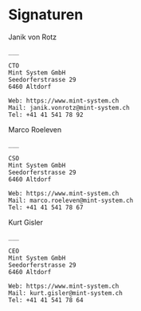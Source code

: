 # Signaturen

Janik von Rotz

```
___

CTO
Mint System GmbH
Seedorferstrasse 29
6460 Altdorf

Web: https://www.mint-system.ch
Mail: janik.vonrotz@mint-system.ch
Tel: +41 41 541 78 92
```

Marco Roeleven

```
___

CSO
Mint System GmbH
Seedorferstrasse 29
6460 Altdorf

Web: https://www.mint-system.ch
Mail: marco.roeleven@mint-system.ch
Tel: +41 41 541 78 67
```

Kurt Gisler

```
___

CEO
Mint System GmbH
Seedorferstrasse 29
6460 Altdorf

Web: https://www.mint-system.ch
Mail: kurt.gisler@mint-system.ch
Tel: +41 41 541 78 64
```